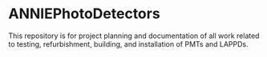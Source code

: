 # ANNIEPhotoDetectors

This repository is for project planning and documentation of all work related to testing, refurbishment, building, and installation of PMTs and LAPPDs.

